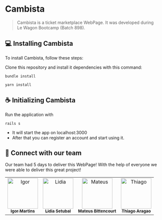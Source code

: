 # Cambista

> Cambista is a ticket marketplace WebPage. It was developed during Le Wagon Bootcamp (Batch 898).

## 💻 Installing Cambista

To install Cambista, follow these steps:

Clone this repository and install it dependencies with this command:
```
bundle install
```
```
yarn install
```

## ☕ Initializing Cambista

Run the application with
```
rails s
```
* It will start the app on localhost:3000
* After that you can register an account and start using it.

## 🤝 Connect with our team

Our team had 5 days to deliver this WebPage! With the help of everyone we were able to deliver this great project!

<table>
  <tr>
    <td align="center">
      <a href="https://github.com/igordmartins/">
        <img src="https://avatars.githubusercontent.com/u/63090273?v=4" width="100px;" alt="Igor"/><br>
        <sub>
          <b>Igor Martins</b>
        </sub>
      </a>
    </td>
    <td align="center">
      <a href="https://github.com/LidiaSetubal">
        <img src="https://avatars.githubusercontent.com/u/95002467?v=4" width="100px;" alt="Lidia"/><br>
        <sub>
          <b>Lidia Setubal</b>
        </sub>
      </a>
    </td>
    <td align="center">
      <a href="https://github.com/Mateus-Bittencourt">
        <img src="https://avatars.githubusercontent.com/u/95507217?v=4" width="100px;" alt="Mateus"/><br>
        <sub>
          <b>Mateus Bittencourt</b>
        </sub>
      </a>
    </td>
    <td align="center">
      <a href="https://github.com/thiagohoaragao/">
        <img src="https://avatars.githubusercontent.com/u/102384800?s=400&u=415ee2c5cdb5e0139c3aab272a9a349fa960ae69&v=4" width="100px;" alt="Thiago"/><br>
        <sub>
          <b>Thiago Aragao</b>
        </sub>
      </a>
    </td>
  </tr>
</table>

